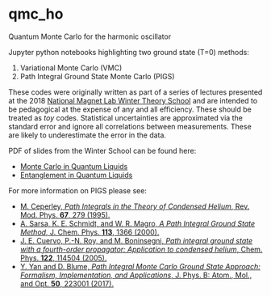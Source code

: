 # qmc_ho

Quantum Monte Carlo for the harmonic oscillator

Jupyter python notebooks highlighting two ground state (T=0) methods:

1. Variational Monte Carlo (VMC)
2. Path Integral Ground State Monte Carlo (PIGS)

These codes were originally written as part of a series of lectures presented
at the 2018 [National Magnet Lab Winter Theory
School](https://nationalmaglab.org/news-events/events/for-scientists/winter-theory-school) and are intended to be pedagogical at the expense of any and all efficiency.
These should be treated as *toy* codes.  Statistical uncertainties are
approximated via the standard error and ignore all correlations between
measurements.  These are likely to underestimate the error in the data.

PDF of slides from the Winter School can be found here:

- [Monte Carlo in Quantum Liquids](https://delmaestro.org/adrian/files/2018-01-MagLabWinterSchool-MC-Quantum-Liquids.pdf)
- [Entanglement in Quantum Liquids](https://delmaestro.org/adrian/files/2018-01-MagLabWinterSchool-Entanglement-Quantum-Liquids.pdf)

For more information on PIGS please see:
- [M. Ceperley, *Path Integrals in the Theory of Condensed Helium*, Rev. Mod.
  Phys. **67**, 279 (1995).](http://link.aps.org/doi/10.1103/RevModPhys.67.279)
- [A. Sarsa, K. E. Schmidt, and W. R. Magro, *A Path Integral Ground State
  Method*, J. Chem. Phys. **113**, 1366 (2000).](http://aip.scitation.org/doi/abs/10.1063/1.481926)
- [J. E. Cuervo, P.-N. Roy, and M. Boninsegni, *Path integral ground state with a fourth-order propagator: Application to condensed helium*, Chem. Phys. **122**, 114504 (2005).](http://scitation.aip.org/content/aip/journal/jcp/122/11/10.1063/1.1872775)
- [Y. Yan and D. Blume, *Path Integral Monte Carlo Ground State Approach:
  Formalism, Implementation, and Applications*, J. Phys. B: Atom., Mol.,
  and Opt. **50**, 223001 (2017).](https://doi.org/10.1088/1361-6455/aa8d7f)
